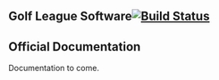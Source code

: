## Golf League Software[![Build Status](https://travis-ci.org/BigBad/golfleague.svg?branch=master)](https://travis-ci.org/BigBad/golfleague)
## Official Documentation

Documentation to come.
